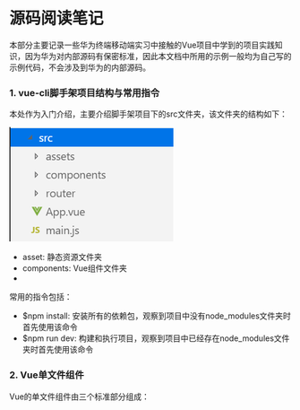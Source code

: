   # 源码阅读笔记

  本部分主要记录一些华为终端移动端实习中接触的Vue项目中学到的项目实践知识，因为华为对内部源码有保密标准，因此本文档中所用的示例一般均为自己写的示例代码，不会涉及到华为的内部源码。
  
  ### 1. vue-cli脚手架项目结构与常用指令
  本处作为入门介绍，主要介绍脚手架项目下的src文件夹，该文件夹的结构如下：  
  
  ![avatar](https://raw.githubusercontent.com/Happyxianyueveryday/vue-learning/master/%E5%8D%8E%E4%B8%BA%E6%BA%90%E7%A0%81%E9%98%85%E8%AF%BB%E7%AC%94%E8%AE%B0/QQ%E6%88%AA%E5%9B%BE20190724223120.png)
  
  + asset: 静态资源文件夹
  + components: Vue组件文件夹
  + 
  
  常用的指令包括：
  + $npm install: 安装所有的依赖包，观察到项目中没有node_modules文件夹时首先使用该命令
  + $npm run dev: 构建和执行项目，观察到项目中已经存在node_modules文件夹时首先使用该命令
  
  
  ### 2. Vue单文件组件
  Vue的单文件组件由三个标准部分组成：<template>, <script>和<style>部分组成。
  + <template>中包含该组件的html模板，模板中只能含有一个html元素，且该html元素的id属性必须和当前的Vue组件同名，其他组件使用<组件名>的形式导入当前组件的html模板
  + <script>中包含该组件的Vue定义，其他组件使用import语句导入当前组件的Vue定义
  + <style>中包含该组件的css布局  
  其中关于<script>中组件Vue的定义方法，请参见下面的导出组件部分。
  
  下面是一个非常经典的Vue计数器组件的标准vue-cli组件写法。
  
  ```
  <template>
    <div id="ChildCom">    
        <p>{{count}}</p>
        <button v-on:click="onClickAction">点击增加计数</button>
    </div>
</template>

<script>
export default {
    name: "ChildCom",
    data() {
        return {
            count: 0  
        }
    },
    methods: {
        onClickAction() {
            this.count+=1;  // js的函数this指针总是指向调用该函数的对象，而Vue实例的methods作为实例方法，总是被Vue实例调用
        }  
    },
}
</script>

<style>
</style>
  ```
  
  ### 3. 导出组件: export和export default
  在vue-cli脚手架项目中，通常声明的组件需要进行导出，通常使用export或者export default语句进行导出。export和export default的主要区别在于：
  + 一个vue文件中可以存在多个export语句，但是仅能存在一个export default语句。
  + 导入使用export语句导出的对象时，需要在对象名外加上大括号；而export default的情况则不用。
  + 从某个vue文件导入使用export导出的对象时，不能省略要导入的对象名；而export default的情况则可以省略。
  
  通常在vue-cli的项目结构下，我们推荐一个vue文件中仅存在一个组件，直接使用export default语句进行导出。
  
  ```
  // ./ChildCom.vue
  export default {
    name: "ChildCom",
    data() {
        return {
            count: 0  
        }
    },
    methods: {
        onClickAction() {
            this.count+=1;  // js的函数this指针总是指向调用该函数的对象，而Vue实例的methods作为实例方法，总是被Vue实例调用
        }  
    },
}
  ```
  
  则在其他的组件中需要使用该组件时，只需要使用import语句即可，注意导入使用export语句导出的对象时需要加上大括号。
  ```
  import ChildCom from './ChildCom';
  ```
  
  
  ### 4. 父子组件动态组装
  父子组件的动态组装要求当父组件的数据发生变化时，数据的变化能够自然的传导至子组件，通常使用如下的动态组装进行父子组件的动态组装。
  + 将子组件的props属性在父组件中声明为计算属性。
  + 在html模板中，将父组件的这些计算属性作为html元素的属性值传入子组件中。
  + 完成父子组件的动态组装。
  
  下面提供一个简单的父子组件动态组装示例。
  
  ```
  // 子组件
  <template>
    <div id="ChildCom">
        <p>{{value}}</p>
    </div>
</template>

<script>
export default {
    name: "ChildCom",
    props: {
        value:0    // value作为props所定义的自定义属性
    },
}
</script>

<style>
</style>
  ```
  
  ```
  // 父组件
  <template>
    <div id="FatherCom">
        <!-- 调用子组件ChildCom，该组件的html元素的属性旧对应于props-->
        <ChildCom v-bind:value="fullName"></ChildCom>    <!-- 注意动态绑定html属性必须使用v-bind指令-->
    </div>
</template>

<script>
import ChildCom from './ChildCom';

export default {
    name: "FatherCom",
    data() {
        return {
            firstName: "Mary",
            secondName: "Annie"
        }
    },
    components: {
        ChildCom
    },
    computed: {
        fullName() {  // 计算属性getter
            return this.firstName+" "+this.secondName;
        }
    },
}
</script>

<style>
</style>
  ```
  
  ### 5. 全局状态管理模式——Vuex简单快速入门
  
  
  ### 6. 子组件到父组件的事件流——$emit方法
  
  ### 7. 
  
  
  ### 附录：其他组件化的注意事项与问题
  
  (1) 为什么Vue组件的data属性必须将初始值以return语句形式返回？
  
  
  
  
